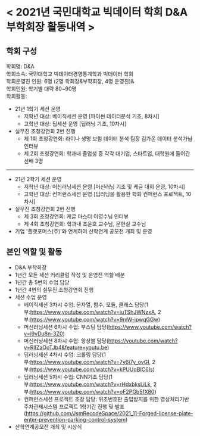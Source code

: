# < 2021년 국민대학교 빅데이터 학회 D&A 부학회장 활동내역 >

## 학회 구성

학회명: D&A<br>
학회소속: 국민대학교 빅데이터경영통계학과 빅데이터 학회<br>
학회운영진 인원: 6명 (2명 학회장&부학회장, 4명 운영진)&<br>
학회인원: 학기별 대략 80~90명<br>
학회활동:<br>
 - 21년 1학기 세션 운영
    - 저학년 대상: 베이직세션 운영 [파이썬 데이터분석 기초, 8차시]  
    - 고학년 대상: 딥세션 운영 [딥러닝 기초, 10차시]
 - 실무진 초청강연회 2번 진행
    -  제 1회 초청강연회: 라이나 생명 보험 데이터 분석 팀장 김가온 데이터 분석가님 인터뷰
    -  제 2회 초청강연회: 학과내 졸업생 중 각각 대기업, 스타트업, 대학원에 들어간 선배 3명
 ***
 - 21년 2학기 세션 운영
    - 저학년 대상: 머신러닝세션 운영 [머신러닝 기초 및 케글 대회 운영, 10차시]  
    - 고학년 대상: 컨퍼런스세션 운영 [딥러닝을 활용한 학회 컨퍼런스 프로젝트, 10차시]
 - 실무진 초청강연회 2번 진행
    - 제 3회 초청강연회: 케글 마스터 이영수님 인터뷰
    - 제 4회 초청강연회: 학과내 조윤호 교수님, 문현실 교수님
 - 기업 '플랫포머스(주)'와 연계하여 산학연계 공모전 개최 및 운영


## 본인 역할 및 활동
 - D&A 부학회장<br>
 - 1년간 모든 세션 커리큘럼 작성 및 운영진 역할 배분<br>
 - 1년간 총 5번의 수업 담당<br>
 - 1년간 4번의 실무진 초청강연회 진행
 - 세션 수업 운영
   - 베이직세션 3차시 수업: 문자열, 함수, 모듈, 클래스 담당(1부:https://www.youtube.com/watch?v=iuTShJWNzxA, 2부:https://www.youtube.com/watch?v=9mW-ipwqGGw)<br>
   - 머신러닝세션 6차시 수업: 부스팅 담당(https://www.youtube.com/watch?v=i9vDu8n-3Z0)<br>
   - 머신러닝세션 8차시 수업: 앙상블 담당(https://youtube.com/watch?v=RIIZaOoTJb4&feature=youtu.be)<br>
   - 딥러닝세션 4차시 수업: 크롤링 담당(1부:https://www.youtube.com/watch?v=7y6i7y_ovGI, 2부:https://www.youtube.com/watch?v=kPUUqBIC6Is)<br>
   - 딥러닝세션 5차시 수업: CNN기초 담당(1부:https://www.youtube.com/watch?v=rHdxbksLiLk, 2부:https://www.youtube.com/watch?v=oF2PGb5fX80)<br>
   - 컨퍼런스세션 프로젝트 조장 담당: 위조번호판 출입방지를 위한 영상처리기반 주차관제시스템 프로젝트 1학기간 진행 및 발표(https://github.com/JsmRecodeSpace/2021_11-Forged-license-plate-enter-prevention-parking-control-system)<br>
 - 산학연계공모전 개최 및 시상식 




